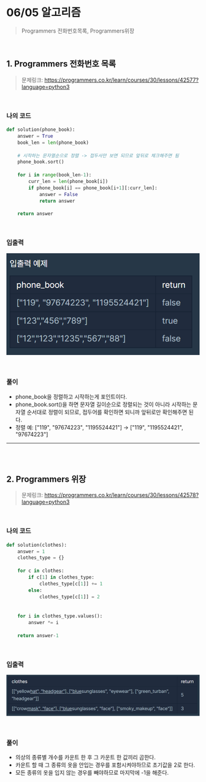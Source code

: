 # 06/05 알고리즘

> Programmers 전화번호목록, Programmers위장

<br>

## 1. Programmers 전화번호 목록

> 문제링크: https://programmers.co.kr/learn/courses/30/lessons/42577?language=python3

<br>

### 나의 코드

```python
def solution(phone_book):
    answer = True
    book_len = len(phone_book)
    
    # 시작하는 문자열순으로 정렬 -> 접두사만 보면 되므로 앞뒤로 체크해주면 됨
    phone_book.sort()
    
    for i in range(book_len-1):
        curr_len = len(phone_book[i])
        if phone_book[i] == phone_book[i+1][:curr_len]:
            answer = False
            return answer
                    
    return answer
```

<br>

### 입출력

![image-20210605125506953](README.assets/image-20210605125506953.png)

<br>

### 풀이

- phone_book을 정렬하고 시작하는게 포인트이다.
- phone_book.sort()을 하면 문자열 길이순으로 정렬되는 것이 아니라 시작하는 문자열 순서대로 정렬이 되므로, 접두어를 확인하면 되니까 앞뒤로만 확인해주면 된다.
- 정렬 예: ["119", "97674223", "1195524421"] → ["119", "1195524421", "97674223"]

---

<br>

<br>

## 2. Programmers 위장

> 문제링크: https://programmers.co.kr/learn/courses/30/lessons/42578?language=python3

<br>

### 나의 코드

```python
def solution(clothes):
    answer = 1
    clothes_type = {}
    
    for c in clothes:
        if c[1] in clothes_type:
            clothes_type[c[1]] += 1
        else:
            clothes_type[c[1]] = 2

    
    for i in clothes_type.values():
        answer *= i
    
    return answer-1
```

<br>

### 입출력

![image-20210605140400672](README.assets/image-20210605140400672.png)

<br>

### 풀이

- 의상의 종류별 개수를 카운트 한 후 그 카운트 한 값끼리 곱한다.
- 카운트 할 때 그 종류의 옷을 안입는 경우를 포함시켜야하므로 초기값을 2로 한다.
- 모든 종류의 옷을 입지 않는 경우를 빼야하므로 마지막에 -1을 해준다.

